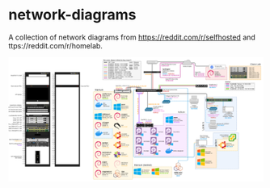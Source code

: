 # network-diagrams
A collection of network diagrams from https://reddit.com/r/selfhosted and ttps://reddit.com/r/homelab.

![diagram1](network-diagram_0014.png)
